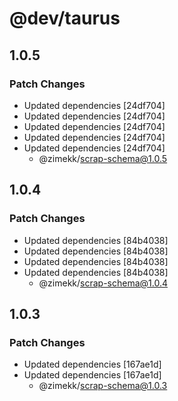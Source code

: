 # @dev/taurus

## 1.0.5

### Patch Changes

- Updated dependencies [24df704]
- Updated dependencies [24df704]
- Updated dependencies [24df704]
- Updated dependencies [24df704]
- Updated dependencies [24df704]
  - @zimekk/scrap-schema@1.0.5

## 1.0.4

### Patch Changes

- Updated dependencies [84b4038]
- Updated dependencies [84b4038]
- Updated dependencies [84b4038]
- Updated dependencies [84b4038]
  - @zimekk/scrap-schema@1.0.4

## 1.0.3

### Patch Changes

- Updated dependencies [167ae1d]
- Updated dependencies [167ae1d]
  - @zimekk/scrap-schema@1.0.3

